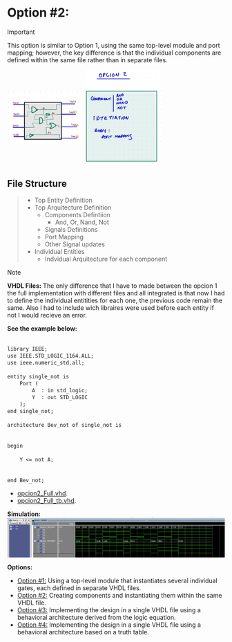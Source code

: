 # Option #2: 
> [!IMPORTANT]
> This option is similar to Option 1, using the same top-level module and port mapping; however, the key difference is that the individual components are defined within the same file rather than in separate files.
<img src="https://github.com/EdwinMarteZorrilla/ModelSim_FPGA/blob/main/img/circuit.jpg" width=35% height=35%  align="center">
<img src="https://github.com/EdwinMarteZorrilla/ModelSim_FPGA/blob/main/img/opcion2.jpg" width=35% height=35%  align="center">

##  File Structure

> * Top Entity Definition
> * Top Arquitecture  Definition
>   - Components Defintiion
>       - And, Or, Nand, Not
>   - Signals Definitions
>   - Port Mapping
>   - Other Signal updates
> * Individual Entities
>    - Indvidual Arquitecture for each component

    
> [!NOTE]
> **VHDL Files:** The only difference that I have to made between the opcion 1 the full implementation
> with different files and all integrated is that now I had to define the individual entitities for each one, the previous code
> remain the same. Also I had to include wich libraires were used before each entity if not I would recieve an error.

**See the example below:**
```

library IEEE;
use IEEE.STD_LOGIC_1164.ALL;
use ieee.numeric_std.all;

entity single_not is
    Port ( 
        A  : in std_logic;
        Y  : out STD_LOGIC
    );
end single_not;

architecture Bev_not of single_not is

    
begin

    Y <= not A;

    
end Bev_not;
```

* [opcion2_Full.vhd](https://github.com/EdwinMarteZorrilla/ModelSim_FPGA/blob/main/3.%20Single%20Gates/opcion2/opcion2_full.vhd).
* [opcion2_Full_tb.vhd](https://github.com/EdwinMarteZorrilla/ModelSim_FPGA/blob/main/3.%20Single%20Gates/opcion2/opcion2_full_tb.vhd).

**Simulation:**
<img src="https://github.com/EdwinMarteZorrilla/ModelSim_FPGA/blob/main/img/simu_op2.png"  align="center">

**Options:**
* [Option #1:](https://github.com/EdwinMarteZorrilla/ModelSim_FPGA/tree/main/3.%20Single%20Gates) Using a top-level module that instantiates several individual gates, each defined in separate VHDL files.
* [Option #2:](https://github.com/EdwinMarteZorrilla/ModelSim_FPGA/blob/main/3.%20Single%20Gates/opcion2) Creating components and instantiating them within the same VHDL file.
* [Option #3:](https://github.com/EdwinMarteZorrilla/ModelSim_FPGA/blob/main/3.%20Single%20Gates/opcion3) Implementing the design in a single VHDL file using a behavioral architecture derived from the logic equation.
* [Option #4:](https://github.com/EdwinMarteZorrilla/ModelSim_FPGA/blob/main/3.%20Single%20Gates/opcion4) Implementing the design in a single VHDL file using a behavioral architecture based on a truth table.








 
 




